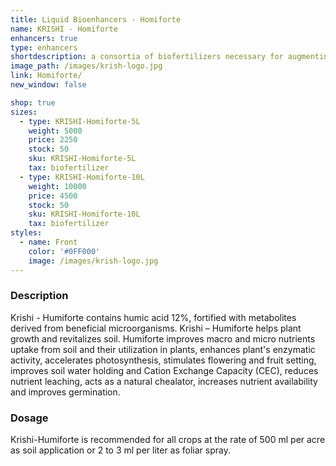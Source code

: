 ```yaml
---
title: Liquid Bioenhancers - Homiforte
name: KRISHI - Homiforte
enhancers: true
type: enhancers
shortdescription: a consortia of biofertilizers necessary for augmenting vegetative growth of mulberry
image_path: /images/krish-logo.jpg
link: Homiforte/
new_window: false

shop: true
sizes:
  - type: KRISHI-Homiforte-5L
    weight: 5000
    price: 2250
    stock: 50
    sku: KRISHI-Homiforte-5L
    tax: biofertilizer
  - type: KRISHI-Homiforte-10L
    weight: 10000
    price: 4500
    stock: 50
    sku: KRISHI-Homiforte-10L
    tax: biofertilizer
styles:
  - name: Front
    color: '#0FF000'
    image: /images/krish-logo.jpg
---
```

### Description
Krishi - Humiforte contains humic acid 12%, fortified with metabolites derived from
beneficial microorganisms. Krishi – Humiforte helps plant growth and revitalizes soil.
Humiforte improves macro and micro nutrients uptake from soil and their utilization in plants,
enhances plant's enzymatic activity, accelerates photosynthesis, stimulates flowering and
fruit setting, improves soil water holding and Cation Exchange Capacity (CEC), reduces
nutrient leaching, acts as a natural chealator, increases nutrient availability and improves
germination.

### Dosage
Krishi-Humiforte is recommended for all crops at the rate of 500 ml per acre as
soil application or 2 to 3 ml per liter as foliar spray.
